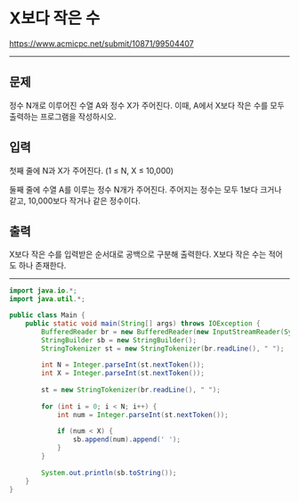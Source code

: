 # X보다 작은 수
https://www.acmicpc.net/submit/10871/99504407

---

## 문제
정수 N개로 이루어진 수열 A와 정수 X가 주어진다. 이때, A에서 X보다 작은 수를 모두 출력하는 프로그램을 작성하시오.

## 입력
첫째 줄에 N과 X가 주어진다. (1 ≤ N, X ≤ 10,000)

둘째 줄에 수열 A를 이루는 정수 N개가 주어진다. 주어지는 정수는 모두 1보다 크거나 같고, 10,000보다 작거나 같은 정수이다.

## 출력
X보다 작은 수를 입력받은 순서대로 공백으로 구분해 출력한다. X보다 작은 수는 적어도 하나 존재한다.

---

```java
import java.io.*;
import java.util.*;

public class Main {
    public static void main(String[] args) throws IOException {
        BufferedReader br = new BufferedReader(new InputStreamReader(System.in));
        StringBuilder sb = new StringBuilder();
        StringTokenizer st = new StringTokenizer(br.readLine(), " ");
        
        int N = Integer.parseInt(st.nextToken());
        int X = Integer.parseInt(st.nextToken());
        
        st = new StringTokenizer(br.readLine(), " ");
        
        for (int i = 0; i < N; i++) {
            int num = Integer.parseInt(st.nextToken());
            
            if (num < X) {
                sb.append(num).append(' ');
            }
        }
        
        System.out.println(sb.toString());
    }
}
```